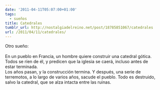 ```yaml
---
date: '2011-04-11T05:07:00+01:00'
tags:
  - sueños
title: Catedrales
tumblr_url: http://nostalgiadelreino.net/post/18785851067/catedrales
url: /2011/04/11/catedrales/
---
```


<p>Otro sueño:<br/><br/>En un pueblo en Francia, un hombre quiere construir una catedral gótica. Todos se ríen de él, y predicen que la iglesia se caerá, incluso antes de estar terminada.<br/>Los años pasan, y la construcción termina. Y después, una serie de terremotos, a lo largo de varios años, sacude el pueblo. Todo es destruido, salvo la catedral, que se alza intacta entre las ruinas.</p><div class="blogger-post-footer"><img width="1" height="1" src="https://blogger.googleusercontent.com/tracker/1180118427259117074-5978716441111017628?l=nostalgiadelreino.blogspot.com" alt=""/></div>